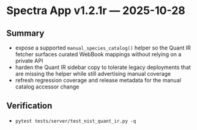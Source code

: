# Spectra App v1.2.1r — 2025-10-28

## Summary
- expose a supported `manual_species_catalog()` helper so the Quant IR fetcher surfaces curated WebBook mappings without relying on a private API
- harden the Quant IR sidebar copy to tolerate legacy deployments that are missing the helper while still advertising manual coverage
- refresh regression coverage and release metadata for the manual catalog accessor change

## Verification
- `pytest tests/server/test_nist_quant_ir.py -q`
